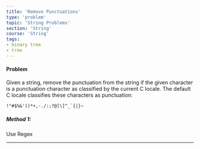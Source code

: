 ```yaml
---
title: 'Remove Punctuations'
type: 'problem'
topic: 'String Problems'
section: 'String'
course: 'String'
tags:
- binary tree
- tree
---
```

#### Problem
Given a string, remove the punctuation from the string if the given character is a punctuation character as classified by the current C locale. The default C locale classifies these characters as punctuation:

```!"#$%&'()*+,-./:;?@[\]^_`{|}~ ```

##### Method 1: 
Use Regex


---